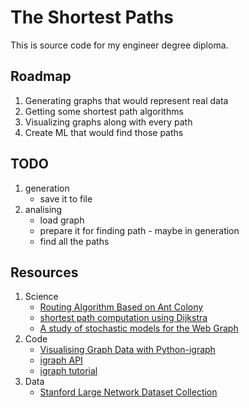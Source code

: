# The Shortest Paths

This is source code for my engineer degree diploma. 


## Roadmap
 1. Generating graphs that would represent real data
 2. Getting some shortest path algorithms
 3. Visualizing graphs along with every path 
 4. Create ML that would find those paths

## TODO
 1. generation
    - save it to file
 2. analising
    - load graph 
    - prepare it for finding path - maybe in generation
    - find all the paths 

## Resources
1. Science
    - [Routing Algorithm Based on Ant Colony](https://ieeexplore.ieee.org/abstract/document/7862755)
    - [shortest path computation using Dijkstra](https://ieeexplore.ieee.org/abstract/document/8073641)
    - [A study of stochastic models for the Web Graph](http://www.cs.unibo.it/babaoglu/courses/cas04-05/papers/web-graph.pdf)
2. Code
    - [Visualising Graph Data with Python-igraph](https://towardsdatascience.com/visualising-graph-data-with-python-igraph-b3cc81a495cf)
    - [igraph API ](https://igraph.org/python/doc/api/)
    - [igraph tutorial](https://igraph.org/python/doc/tutorial/)
3. Data
    - [Stanford Large Network Dataset Collection](https://snap.stanford.edu/data/)